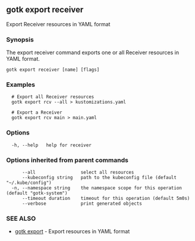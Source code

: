## gotk export receiver

Export Receiver resources in YAML format

### Synopsis

The export receiver command exports one or all Receiver resources in YAML format.

```
gotk export receiver [name] [flags]
```

### Examples

```
  # Export all Receiver resources
  gotk export rcv --all > kustomizations.yaml

  # Export a Receiver
  gotk export rcv main > main.yaml

```

### Options

```
  -h, --help   help for receiver
```

### Options inherited from parent commands

```
      --all                 select all resources
      --kubeconfig string   path to the kubeconfig file (default "~/.kube/config")
  -n, --namespace string    the namespace scope for this operation (default "gotk-system")
      --timeout duration    timeout for this operation (default 5m0s)
      --verbose             print generated objects
```

### SEE ALSO

* [gotk export](gotk_export.md)	 - Export resources in YAML format

